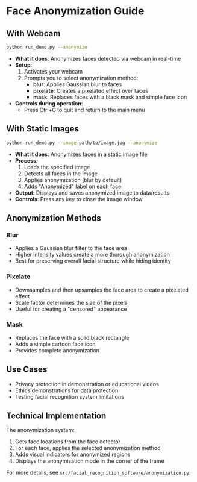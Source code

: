# Face Anonymization Guide

## With Webcam
```bash
python run_demo.py --anonymize
```

- **What it does**: Anonymizes faces detected via webcam in real-time
- **Setup**:
  1. Activates your webcam
  2. Prompts you to select anonymization method:
     - **blur**: Applies Gaussian blur to faces
     - **pixelate**: Creates a pixelated effect over faces
     - **mask**: Replaces faces with a black mask and simple face icon
- **Controls during operation**:
  - Press Ctrl+C to quit and return to the main menu

## With Static Images
```bash
python run_demo.py --image path/to/image.jpg --anonymize
```

- **What it does**: Anonymizes faces in a static image file
- **Process**:
  1. Loads the specified image
  2. Detects all faces in the image
  3. Applies anonymization (blur by default)
  4. Adds "Anonymized" label on each face
- **Output**: Displays and saves anonymized image to data/results
- **Controls**: Press any key to close the image window

## Anonymization Methods

### Blur
- Applies a Gaussian blur filter to the face area
- Higher intensity values create a more thorough anonymization
- Best for preserving overall facial structure while hiding identity

### Pixelate
- Downsamples and then upsamples the face area to create a pixelated effect
- Scale factor determines the size of the pixels
- Useful for creating a "censored" appearance

### Mask
- Replaces the face with a solid black rectangle
- Adds a simple cartoon face icon
- Provides complete anonymization

## Use Cases

- Privacy protection in demonstration or educational videos
- Ethics demonstrations for data protection
- Testing facial recognition system limitations

## Technical Implementation

The anonymization system:
1. Gets face locations from the face detector
2. For each face, applies the selected anonymization method
3. Adds visual indicators for anonymized regions
4. Displays the anonymization mode in the corner of the frame

For more details, see `src/facial_recognition_software/anonymization.py`.
